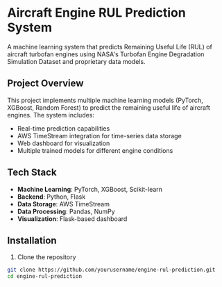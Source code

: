# Aircraft Engine RUL Prediction System

A machine learning system that predicts Remaining Useful Life (RUL) of aircraft turbofan engines using NASA's Turbofan Engine Degradation Simulation Dataset and proprietary data models.

## Project Overview

This project implements multiple machine learning models (PyTorch, XGBoost, Random Forest) to predict the remaining useful life of aircraft engines. The system includes:
- Real-time prediction capabilities
- AWS TimeStream integration for time-series data storage
- Web dashboard for visualization
- Multiple trained models for different engine conditions

## Tech Stack

- **Machine Learning**: PyTorch, XGBoost, Scikit-learn
- **Backend**: Python, Flask
- **Data Storage**: AWS TimeStream
- **Data Processing**: Pandas, NumPy
- **Visualization**: Flask-based dashboard

## Installation

1. Clone the repository
```bash
git clone https://github.com/yourusername/engine-rul-prediction.git
cd engine-rul-prediction
